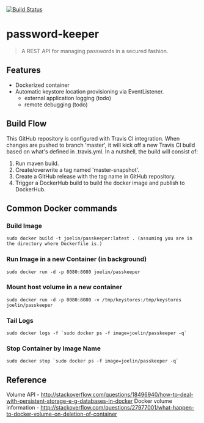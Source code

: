 [![Build Status](https://travis-ci.org/tingjan1982/password-keeper.svg?branch=master)](https://travis-ci.org/tingjan1982/password-keeper)

# password-keeper

> A REST API for managing passwords in a secured fashion.

## Features

* Dockerized container
* Automatic keystore location provisioning via EventListener.
    * external application logging (todo)
    * remote debugging (todo)
 
## Build Flow

This GitHub repository is configured with Travis CI integration. When changes are pushed to branch 'master', it will kick off a new Travis CI build
based on what's defined in .travis.yml. In a nutshell, the build will consist of:

1. Run maven build.
2. Create/overwrite a tag named 'master-snapshot'.
3. Create a GitHub release with the tag name in GitHub repository.
4. Trigger a DockerHub build to build the docker image and publish to DockerHub.
 
 
## Common Docker commands
 
### Build Image
```
sudo docker build -t joelin/passkeeper:latest . (assuming you are in the directory where Dockerfile is.)
```

### Run Image in a new Container (in background)
```
sudo docker run -d -p 8080:8080 joelin/passkeeper 
```

### Mount host volume in a new container
```
sudo docker run -d -p 8080:8080 -v /tmp/keystores:/tmp/keystores joelin/passkeeper
```

### Tail Logs 
```
sudo docker logs -f `sudo docker ps -f image=joelin/passkeeper -q`
```

### Stop Container by Image Name
```
sudo docker stop `sudo docker ps -f image=joelin/passkeeper -q`
```

## Reference

Volume API - http://stackoverflow.com/questions/18496940/how-to-deal-with-persistent-storage-e-g-databases-in-docker
Docker volume information - http://stackoverflow.com/questions/27977001/what-happen-to-docker-volume-on-deletion-of-container